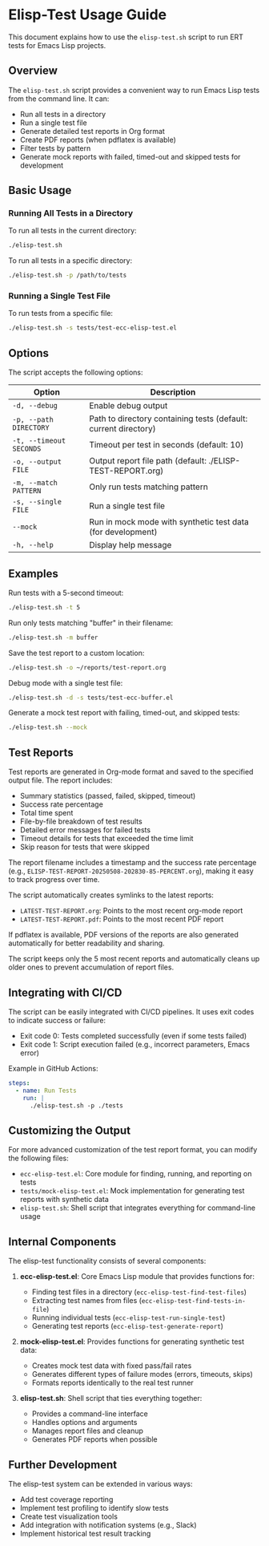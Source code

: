 <!-- ---
!-- Timestamp: 2025-05-08 20:45:25
!-- Author: ywatanabe
!-- File: /home/ywatanabe/.dotfiles/.emacs.d/lisp/emacs-claude-code/docs/elisp-test-usage.md
!-- --- -->

# Elisp-Test Usage Guide

This document explains how to use the `elisp-test.sh` script to run ERT tests for Emacs Lisp projects.

## Overview

The `elisp-test.sh` script provides a convenient way to run Emacs Lisp tests from the command line. It can:

- Run all tests in a directory
- Run a single test file
- Generate detailed test reports in Org format
- Create PDF reports (when pdflatex is available)
- Filter tests by pattern
- Generate mock reports with failed, timed-out and skipped tests for development

## Basic Usage

### Running All Tests in a Directory

To run all tests in the current directory:

```bash
./elisp-test.sh
```

To run all tests in a specific directory:

```bash
./elisp-test.sh -p /path/to/tests
```

### Running a Single Test File

To run tests from a specific file:

```bash
./elisp-test.sh -s tests/test-ecc-elisp-test.el
```

## Options

The script accepts the following options:

| Option | Description |
|--------|-------------|
| `-d, --debug` | Enable debug output |
| `-p, --path DIRECTORY` | Path to directory containing tests (default: current directory) |
| `-t, --timeout SECONDS` | Timeout per test in seconds (default: 10) |
| `-o, --output FILE` | Output report file path (default: ./ELISP-TEST-REPORT.org) |
| `-m, --match PATTERN` | Only run tests matching pattern |
| `-s, --single FILE` | Run a single test file |
| `--mock` | Run in mock mode with synthetic test data (for development) |
| `-h, --help` | Display help message |

## Examples

Run tests with a 5-second timeout:

```bash
./elisp-test.sh -t 5
```

Run only tests matching "buffer" in their filename:

```bash
./elisp-test.sh -m buffer
```

Save the test report to a custom location:

```bash
./elisp-test.sh -o ~/reports/test-report.org
```

Debug mode with a single test file:

```bash
./elisp-test.sh -d -s tests/test-ecc-buffer.el
```

Generate a mock test report with failing, timed-out, and skipped tests:

```bash
./elisp-test.sh --mock
```

## Test Reports

Test reports are generated in Org-mode format and saved to the specified output file. The report includes:

- Summary statistics (passed, failed, skipped, timeout)
- Success rate percentage
- Total time spent
- File-by-file breakdown of test results
- Detailed error messages for failed tests
- Timeout details for tests that exceeded the time limit
- Skip reason for tests that were skipped

The report filename includes a timestamp and the success rate percentage (e.g., `ELISP-TEST-REPORT-20250508-202830-85-PERCENT.org`), making it easy to track progress over time.

The script automatically creates symlinks to the latest reports:
- `LATEST-TEST-REPORT.org`: Points to the most recent org-mode report
- `LATEST-TEST-REPORT.pdf`: Points to the most recent PDF report

If pdflatex is available, PDF versions of the reports are also generated automatically for better readability and sharing.

The script keeps only the 5 most recent reports and automatically cleans up older ones to prevent accumulation of report files.

## Integrating with CI/CD

The script can be easily integrated with CI/CD pipelines. It uses exit codes to indicate success or failure:

- Exit code 0: Tests completed successfully (even if some tests failed)
- Exit code 1: Script execution failed (e.g., incorrect parameters, Emacs error)

Example in GitHub Actions:

```yaml
steps:
  - name: Run Tests
    run: |
      ./elisp-test.sh -p ./tests
```

## Customizing the Output

For more advanced customization of the test report format, you can modify the following files:

- `ecc-elisp-test.el`: Core module for finding, running, and reporting on tests
- `tests/mock-elisp-test.el`: Mock implementation for generating test reports with synthetic data
- `elisp-test.sh`: Shell script that integrates everything for command-line usage

## Internal Components

The elisp-test functionality consists of several components:

1. **ecc-elisp-test.el**: Core Emacs Lisp module that provides functions for:
   - Finding test files in a directory (`ecc-elisp-test-find-test-files`)
   - Extracting test names from files (`ecc-elisp-test-find-tests-in-file`)
   - Running individual tests (`ecc-elisp-test-run-single-test`)
   - Generating test reports (`ecc-elisp-test-generate-report`)

2. **mock-elisp-test.el**: Provides functions for generating synthetic test data:
   - Creates mock test data with fixed pass/fail rates
   - Generates different types of failure modes (errors, timeouts, skips)
   - Formats reports identically to the real test runner

3. **elisp-test.sh**: Shell script that ties everything together:
   - Provides a command-line interface
   - Handles options and arguments
   - Manages report files and cleanup
   - Generates PDF reports when possible

## Further Development

The elisp-test system can be extended in various ways:

- Add test coverage reporting
- Implement test profiling to identify slow tests
- Create test visualization tools
- Add integration with notification systems (e.g., Slack)
- Implement historical test result tracking

<!-- EOF -->